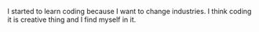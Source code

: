 I started to learn coding because I want to change industries. I think coding it is creative thing and I find myself in it.
